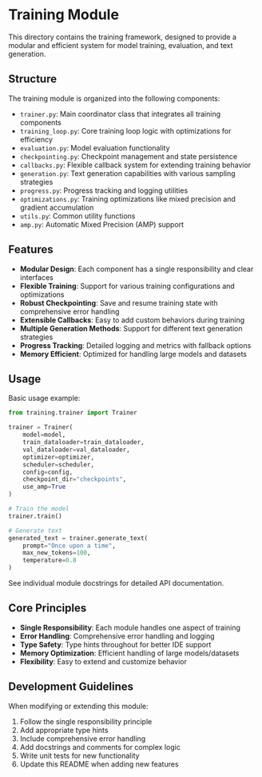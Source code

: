 # Training Module

This directory contains the training framework, designed to provide a modular and efficient system for model training, evaluation, and text generation.

## Structure

The training module is organized into the following components:

* `trainer.py`: Main coordinator class that integrates all training components
* `training_loop.py`: Core training loop logic with optimizations for efficiency
* `evaluation.py`: Model evaluation functionality
* `checkpointing.py`: Checkpoint management and state persistence
* `callbacks.py`: Flexible callback system for extending training behavior
* `generation.py`: Text generation capabilities with various sampling strategies
* `progress.py`: Progress tracking and logging utilities
* `optimizations.py`: Training optimizations like mixed precision and gradient accumulation
* `utils.py`: Common utility functions
* `amp.py`: Automatic Mixed Precision (AMP) support

## Features

* **Modular Design**: Each component has a single responsibility and clear interfaces
* **Flexible Training**: Support for various training configurations and optimizations
* **Robust Checkpointing**: Save and resume training state with comprehensive error handling
* **Extensible Callbacks**: Easy to add custom behaviors during training
* **Multiple Generation Methods**: Support for different text generation strategies
* **Progress Tracking**: Detailed logging and metrics with fallback options
* **Memory Efficient**: Optimized for handling large models and datasets

## Usage

Basic usage example:

```python
from training.trainer import Trainer

trainer = Trainer(
    model=model,
    train_dataloader=train_dataloader,
    val_dataloader=val_dataloader,
    optimizer=optimizer,
    scheduler=scheduler,
    config=config,
    checkpoint_dir="checkpoints",
    use_amp=True
)

# Train the model
trainer.train()

# Generate text
generated_text = trainer.generate_text(
    prompt="Once upon a time",
    max_new_tokens=100,
    temperature=0.8
)
```

See individual module docstrings for detailed API documentation.

## Core Principles

* **Single Responsibility**: Each module handles one aspect of training
* **Error Handling**: Comprehensive error handling and logging
* **Type Safety**: Type hints throughout for better IDE support
* **Memory Optimization**: Efficient handling of large models/datasets
* **Flexibility**: Easy to extend and customize behavior

## Development Guidelines

When modifying or extending this module:

1. Follow the single responsibility principle
2. Add appropriate type hints
3. Include comprehensive error handling
4. Add docstrings and comments for complex logic
5. Write unit tests for new functionality
6. Update this README when adding new features 